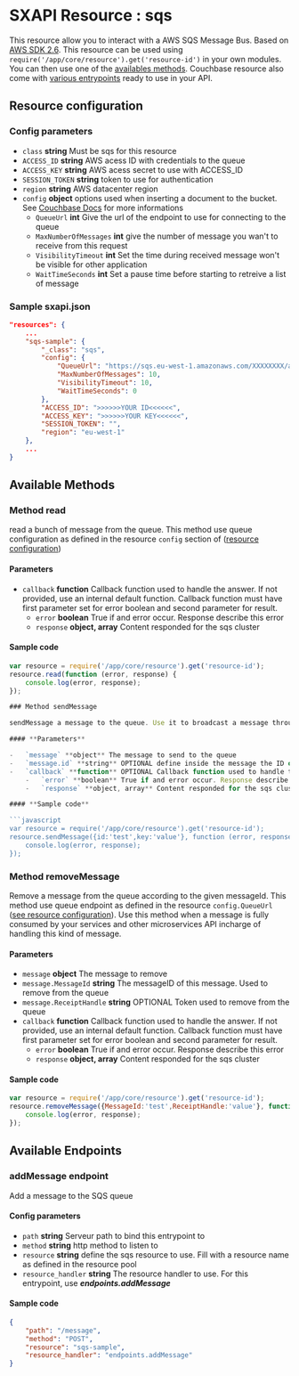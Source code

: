 # SXAPI Resource : sqs

This resource allow you to interact with a AWS SQS Message Bus. Based on [AWS SDK 2.6](https://github.com/aws/aws-sdk-js). This resource can be used using ```require('/app/core/resource').get('resource-id')``` in your own modules. You can then use one of the [availables methods](#available-methods). Couchbase resource also come with [various entrypoints](#available-endpoints) ready to use in your API.

## Resource configuration

### **Config parameters**

-   `class` **string** Must be sqs for this resource
-   `ACCESS_ID` **string** AWS acess ID with credentials to the queue
-   `ACCESS_KEY` **string** AWS acess secret to use with ACCESS_ID
-   `SESSION_TOKEN` **string** token to use for authentication
-   `region` **string** AWS datacenter region
-   `config` **object** options used when inserting a document to the bucket. See [Couchbase Docs](http://docs.sqs.com/sdk-api/sqs-node-client-2.1.0/Bucket.html#insert) for more informations
    -   `QueueUrl` **int** Give the url of the endpoint to use for connecting to the queue
    -   `MaxNumberOfMessages` **int** give the number of message you wan't to receive from this request
    -   `VisibilityTimeout` **int** Set the time during received message won't be visible for other application
    -   `WaitTimeSeconds` **int** Set a pause time before starting to retreive a list of message

### **Sample sxapi.json**

```json
"resources": {
    ...
    "sqs-sample": {
        "_class": "sqs",
        "config": {
            "QueueUrl": "https://sqs.eu-west-1.amazonaws.com/XXXXXXXX/admin",
            "MaxNumberOfMessages": 10,
            "VisibilityTimeout": 10,
            "WaitTimeSeconds": 0
        },
        "ACCESS_ID": ">>>>>>YOUR ID<<<<<<",
        "ACCESS_KEY": ">>>>>>YOUR KEY<<<<<<",
        "SESSION_TOKEN": "",
        "region": "eu-west-1"
    },
    ...
}
```

## Available Methods

### Method read

read a bunch of message from the queue. This method use queue configuration as defined in the resource ```config``` section of ([resource configuration](#resource-configuration))

#### **Parameters**

-   `callback` **function** Callback function used to handle the answer. If not provided, use an internal default function. Callback function must have first parameter set for error boolean and second parameter for result.
    -   `error` **boolean** True if and error occur. Response describe this error
    -   `response` **object, array** Content responded for the sqs cluster

#### **Sample code**

```javascript
var resource = require('/app/core/resource').get('resource-id');
resource.read(function (error, response) {
    console.log(error, response);
});

### Method sendMessage

sendMessage a message to the queue. Use it to broadcast a message throught all you applications. This method use queue endpoint as defined in the resource ```config.QueueUrl``` ([see resource configuration](#resource-configuration))

#### **Parameters**

-   `message` **object** The message to send to the queue
-   `message.id` **string** OPTIONAL define inside the message the ID of this message
-   `callback` **function** OPTIONAL Callback function used to handle the answer. If not provided, use an internal default function. Callback function must have first parameter set for error boolean and second parameter for result.
    -   `error` **boolean** True if and error occur. Response describe this error
    -   `response` **object, array** Content responded for the sqs cluster

#### **Sample code**

```javascript
var resource = require('/app/core/resource').get('resource-id');
resource.sendMessage({id:'test',key:'value'}, function (error, response) {
    console.log(error, response);
});
```

### Method removeMessage

Remove a message from the queue according to the given messageId. This method use queue endpoint as defined in the resource ```config.QueueUrl``` ([see resource configuration](#resource-configuration)). Use this method when a message is fully consumed by your services and other microservices API incharge of handling this kind of message.

#### **Parameters**

-   `message` **object** The message to remove
-   `message.MessageId` **string** The messageID of this message. Used to remove from the queue
-   `message.ReceiptHandle` **string** OPTIONAL Token used to remove from the queue
-   `callback` **function** Callback function used to handle the answer.  If not provided, use an internal default function. Callback function must have first parameter set for error boolean and second parameter for result.
    -   `error` **boolean** True if and error occur. Response describe this error
    -   `response` **object, array** Content responded for the sqs cluster

#### **Sample code**

```javascript
var resource = require('/app/core/resource').get('resource-id');
resource.removeMessage({MessageId:'test',ReceiptHandle:'value'}, function (error, response) {
    console.log(error, response);
});
```



## Available Endpoints

### addMessage endpoint

Add a message to the SQS queue

#### **Config parameters**

-   `path` **string** Serveur path to bind this entrypoint to
-   `method` **string** http method to listen to
-   `resource` **string** define the sqs resource to use. Fill with a resource name as defined in the resource pool
-   `resource_handler` **string** The resource handler to use. For this entrypoint, use ***endpoints.addMessage***

#### **Sample code**

```json 
{
    "path": "/message",
    "method": "POST",
    "resource": "sqs-sample",
    "resource_handler": "endpoints.addMessage"
}
```